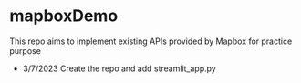# mapboxDemo
This repo aims to implement existing APIs provided by Mapbox for practice purpose

- 3/7/2023 Create the repo and add streamlit_app.py
